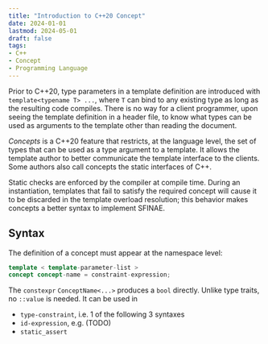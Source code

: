 ```yaml
---
title: "Introduction to C++20 Concept"
date: 2024-01-01
lastmod: 2024-05-01
draft: false
tags:
- C++
- Concept
- Programming Language
---
```


Prior to C++20, type parameters in a template definition are introduced with `template<typename T> ...`, where `T` can bind to any existing type as long as the resulting code compiles. There is no way for a client programmer, upon seeing the template definition in a header file, to know what types can be used as arguments to the template other than reading the document.
 
*Concepts* is a C++20 feature that restricts, at the language level, the set of types that can be used as a type argument to a template.
It allows the template author to better communicate the template interface to the clients.
Some authors also call concepts the static interfaces of C++.

Static checks are enforced by the compiler at compile time. During an instantiation, templates that fail to satisfy the required concept will cause it to be discarded in the template overload resolution; this behavior makes concepts a better syntax to implement SFINAE.

<!-- When the instantiation  -->
<!-- It's known as a *substitution failure* if the type argument `T` causes syntax error in the resulting instantiation. -->
<!-- property a type must exhibit in order to be acceptable  --
<!---->

## Syntax

The definition of a concept must appear at the namespace level:

```c++
template < template-parameter-list >
concept concept-name = constraint-expression;
```

The `constexpr` `ConceptName<...>` produces a `bool` directly. Unlike type traits, no `::value` is needed. It can be used in
- `type-constraint`, i.e. 1 of the following 3 syntaxes
- `id-expression`, e.g. (TODO)
- `static_assert`

